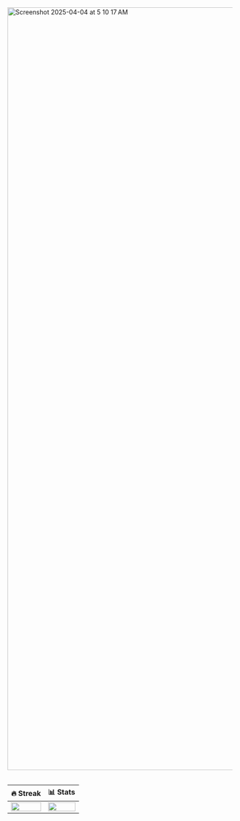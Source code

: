<img width="1708" alt="Screenshot 2025-04-04 at 5 10 17 AM" src="https://github.com/user-attachments/assets/fa158740-ddc9-43f2-9df8-20c81682736a" />

<br/>
<br/>

| 🔥 Streak | 📊 Stats |
| --- | --- |
| <img src="https://github-readme-streak-stats.herokuapp.com?user=harshitbansall&theme=nightowl&hide_border=true" width="100%"> | <img src="https://github-readme-stats.vercel.app/api?username=harshitbansall&hide_border=true&rank_icon=github&theme=nightowl" width="100%"> |

